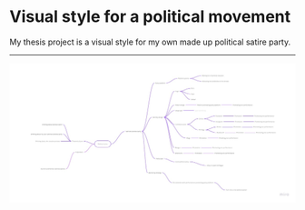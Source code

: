 # Visual style for a political movement 

My thesis project is a visual style for my own made up political satire party.

---

![](/img/thesis-mind-map.jpg)
